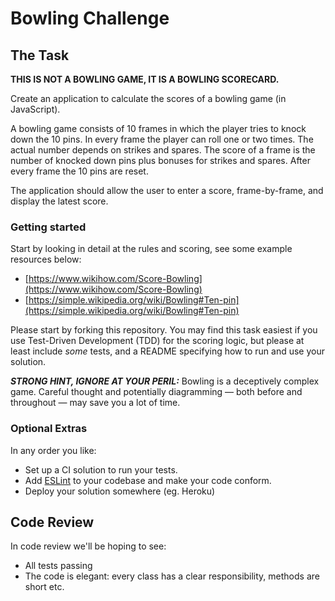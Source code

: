 
Bowling Challenge
=================

## The Task

**THIS IS NOT A BOWLING GAME, IT IS A BOWLING SCORECARD.**

Create an application to calculate the scores of a bowling game (in JavaScript). 

A bowling game consists of 10 frames in which the player tries to knock down the 10 pins. In every frame the player can roll one or two times. The actual number depends on strikes and spares. The score of a frame is the number of knocked down pins plus bonuses for strikes and spares. After every frame the 10 pins are reset.

The application should allow the user to enter a score, frame-by-frame, and display the latest score.

### Getting started

Start by looking in detail at the rules and scoring, see some example resources below:

- [https://www.wikihow.com/Score-Bowling](https://www.wikihow.com/Score-Bowling)
- [https://simple.wikipedia.org/wiki/Bowling#Ten-pin](https://simple.wikipedia.org/wiki/Bowling#Ten-pin)

Please start by forking this repository. You may find this task easiest if you use Test-Driven Development (TDD) for the scoring logic, but please at least include _some_ tests, and a README specifying how to run and use your solution.

___STRONG HINT, IGNORE AT YOUR PERIL:___ Bowling is a deceptively complex game. Careful thought and potentially diagramming — both before and throughout — may save you a lot of time.

### Optional Extras

In any order you like:

* Set up a CI solution to run your tests.
* Add [ESLint](http://eslint.org/) to your codebase and make your code conform.
* Deploy your solution somewhere (eg. Heroku)

## Code Review

In code review we'll be hoping to see:

* All tests passing
* The code is elegant: every class has a clear responsibility, methods are short etc.
